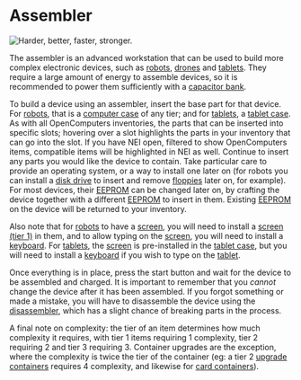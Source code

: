 # Assembler

![Harder, better, faster, stronger.](oredict:opencomputers:assembler)

The assembler is an advanced workstation that can be used to build more complex electronic devices, such as [robots](robot.md), [drones](../item/drone.md) and [tablets](../item/tablet.md). They require a large amount of energy to assemble devices, so it is recommended to power them sufficiently with a [capacitor bank](capacitor.md).

To build a device using an assembler, insert the base part for that device. For [robots](robot.md), that is a [computer case](case1.md) of any tier; and for [tablets](../item/tablet.md), a [tablet case](../item/tabletCase1.md). As with all OpenComputers inventories, the parts that can be inserted into specific slots; hovering over a slot highlights the parts in your inventory that can go into the slot. If you have NEI open, filtered to show OpenComputers items, compatible items will be highlighted in NEI as well. Continue to insert any parts you would like the device to contain. Take particular care to provide an operating system, or a way to install one later on (for robots you can install a [disk drive](diskDrive.md) to insert and remove [floppies](../item/floppy.md) later on, for example). For most devices, their [EEPROM](../item/eeprom.md) can be changed later on, by crafting the device together with a different [EEPROM](../item/eeprom.md) to insert in them. Existing [EEPROM](../item/eeprom.md) on the device will be returned to your inventory.

Also note that for [robots](robot.md) to have a [screen](screen1.md), you will need to install a [screen (tier 1)](screen1.md) in them, and to allow typing on the [screen](screen1.md), you will need to install a [keyboard](keyboard.md). For [tablets](../item/tablet.md), the [screen](screen1.md) is pre-installed in the [tablet case](../item/tabletCase1.md), but you will need to install a [keyboard](keyboard.md) if you wish to type on the [tablet](../item/tablet.md).

Once everything is in place, press the start button and wait for the device to be assembled and charged. It is important to remember that you *cannot* change the device after it has been assembled. If you forgot something or made a mistake, you will have to disassemble the device using the [disassembler](disassembler.md), which has a slight chance of breaking parts in the process.

A final note on complexity: the tier of an item determines how much complexity it requires, with tier 1 items requiring 1 complexity, tier 2 requiring 2 and tier 3 requiring 3. Container upgrades are the exception, where the complexity is twice the tier of the container (eg: a tier 2 [upgrade containers](../item/upgradeContainer1.md) requires 4 complexity, and likewise for [card containers](../item/cardContainer1.md)).
